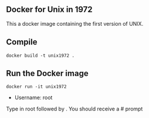 ## Docker for Unix in 1972 

This a docker image containing the first version of UNIX.

Compile
-------

```
docker build -t unix1972 .
```

Run the Docker image
--------------------

```
docker run -it unix1972
```

-  Username: root

Type in root followed by . You should receive a # prompt

